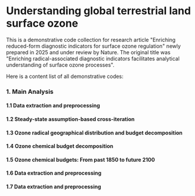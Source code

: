 # Understanding global terrestrial land surface ozone
This is a demonstrative code collection for research article "Enriching reduced-form diagnostic indicators for surface ozone regulation" newly prepared in 2025 and under review by Nature. 
The original title was "Enriching radical-associated diagnostic indicators facilitates analytical understanding of surface ozone processes". 

Here is a content list of all demonstrative codes: 

### 1. Main Analysis 

#### 1.1  Data extraction and preprocessing
#### 1.2  Steady-state assumption-based cross-iteration
#### 1.3  Ozone radical geographical distribution and budget decomposition
#### 1.4  Ozone chemical budget decomposition
#### 1.5  Ozone chemical budgets: From past 1850 to future 2100
#### 1.6  Data extraction and preprocessing
#### 1.7  Data extraction and preprocessing

